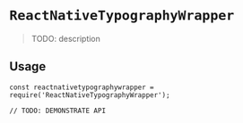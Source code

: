 # `ReactNativeTypographyWrapper`

> TODO: description

## Usage

```
const reactnativetypographywrapper = require('ReactNativeTypographyWrapper');

// TODO: DEMONSTRATE API
```
